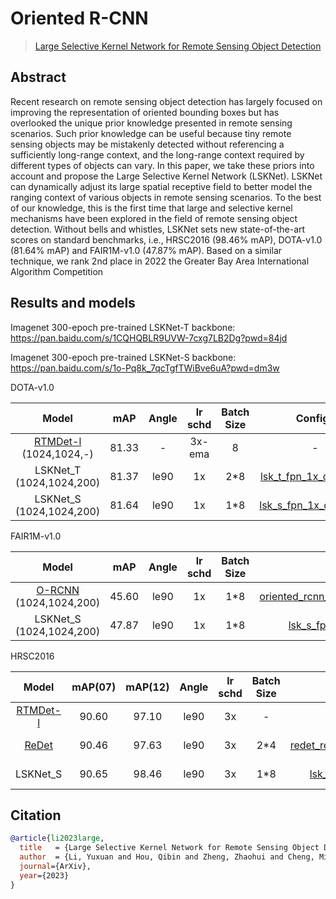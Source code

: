 # Oriented R-CNN

> [Large Selective Kernel Network for Remote Sensing Object Detection](https://arxiv.org/pdf/2303.09030.pdf)

<!-- [ALGORITHM] -->

## Abstract


Recent research on remote sensing object detection has largely focused on improving the representation of oriented bounding boxes but has overlooked the unique prior knowledge presented in remote sensing scenarios. Such prior knowledge can be useful because tiny remote sensing objects may be mistakenly detected without referencing a sufficiently long-range context, and the long-range context required by different types of objects can vary. In this paper, we take these priors into account and propose the Large Selective Kernel Network (LSKNet). LSKNet can dynamically adjust its large spatial receptive field to better model the ranging context of various objects in remote sensing scenarios. To the best of our knowledge, this is the first time that large and selective kernel mechanisms have been explored in the field of remote sensing object detection. Without bells and whistles, LSKNet sets new state-of-the-art scores on standard benchmarks, i.e., HRSC2016 (98.46% mAP), DOTA-v1.0 (81.64% mAP) and FAIR1M-v1.0 (47.87% mAP). Based on a similar technique, we rank 2nd place in 2022 the Greater Bay Area International Algorithm Competition

## Results and models
Imagenet 300-epoch pre-trained LSKNet-T backbone: https://pan.baidu.com/s/1CQHQBLR9UVW-7cxg7LB2Dg?pwd=84jd 

Imagenet 300-epoch pre-trained LSKNet-S backbone: https://pan.baidu.com/s/1o-Pq8k_7qcTgfTWiBve6uA?pwd=dm3w

DOTA-v1.0

|         Model         |  mAP  | Angle | lr schd | Batch Size |                                                    Configs                                                     |                                                                                                                                                                              Download | note                                                                                                                                                                             |
| :----------------------: | :---: | :---: | :-----: | :------: | :------------------------------------------------------------------------------------------------------------: | :----------------------------------------------------------------------------------------------------------------------------------------------------------------------------------------------------------------------------------------------------------------------------------------------------------------------------------------------------------------: | :--------: |
| [RTMDet-l](https://arxiv.org/abs/2212.07784) (1024,1024,-) | 81.33 | -  |   3x-ema |   8    | - | - |Prev. Best |
| LSKNet_T (1024,1024,200) | 81.37 | le90  |   1x    |   2*8    | [lsk_t_fpn_1x_dota_le90](./lsk_t_fpn_1x_dota_le90.py) | [model](https://pan.baidu.com/s/1LtHb7ahPAcGJGPGfNo9EuQ?pwd=auu6) \| [log](https://pan.baidu.com/s/1PpC-Qu0dcDQ-iYM0kz5i5g?pwd=0sre) | |
| LSKNet_S (1024,1024,200) | 81.64 | le90  |   1x    |    1*8     |            [lsk_s_fpn_1x_dota_le90](.//lsk_s_fpn_1x_dota_le90.py.py)             |         [model](https://pan.baidu.com/s/1dYfSldDDWWlqRfljLlYhvA?pwd=v55f) \| [log](https://pan.baidu.com/s/1r6n5SZjEQvo5F1W2-ngkYQ?pwd=chxz)         |   |

<!-- https://github.com/open-mmlab/mmdetection/tree/3.x/configs/rtmdet -->
FAIR1M-v1.0

|         Model         |  mAP  | Angle | lr schd | Batch Size |                                                    Configs                                                     |                                                                                                                                                                              Download     | note                                                                                                                                                                         |
| :----------------------: | :---: | :---: | :-----: | :------: | :------------------------------------------------------------------------------------------------------------: | :----------------------------------------------------------------------------------------------------------------------------------------------------------------------------------------------------------------------------------------------------------------------------------------------------------------------------------------------------------------: | :--------: |
| [O-RCNN](https://arxiv.org/abs/2108.05699) (1024,1024,200) | 45.60 | le90  |   1x    |    1*8     |  [oriented_rcnn_r50_fpn_1x_fair_le90](../oriented_rcnn/oriented_rcnn_r50_fpn_1x_fair_le90.py)  |      -   | Prev. Best |
| LSKNet_S (1024,1024,200) | 47.87 | le90  |   1x    |    1*8     |            [lsk_s_fpn_1x_dota_le90](./lsk_s_fpn_1x_dota_le90.py)             |         [model](https://pan.baidu.com/s/1sXyi23PhVwpuMRRdwsIJlQ?pwd=izs8) \| [log](https://pan.baidu.com/s/1idHq3--oyaWK3GWYqd8brQ?pwd=zznm)         |  |

HRSC2016 

|         Model         |  mAP(07)  |   mAP(12)   |  Angle | lr schd | Batch Size |                                                    Configs                                                     |                                                                                                                                                                              Download     | note                                                                                                                                                                         |
| :----------------------: | :---: | :---: | :-----: | :-----: | :------: | :------------------------------------------------------------------------------------------------------------: | :----------------------------------------------------------------------------------------------------------------------------------------------------------------------------------------------------------------------------------------------------------------------------------------------------------------------------------------------------------------: | :--------: |
| [RTMDet-l](https://arxiv.org/abs/2212.07784) | 90.60  |  97.10  | le90  |   3x    |   -    |     -   |       -    | Prev. Best |
| [ReDet](https://arxiv.org/abs/2103.07733) | 90.46  |  97.63  | le90  |   3x    |   2*4    |            [redet_re50_refpn_3x_hrsc_le90](../redet/redet_re50_refpn_3x_hrsc_le90.py)             |       -    | Prev. Best |
| LSKNet_S | 90.65  |  98.46  | le90  |   3x    |    1*8     |            [lsk_s_fpn_3x_hrsc_le90](./lsk_s_fpn_3x_hrsc_le90.py)             |         [model](https://pan.baidu.com/s/1jRLb5m6tGab6BF1ky1JP6A?pwd=bosr) \| [log](https://pan.baidu.com/s/1f0i5oGn3QseKQLAGMcy4_w?pwd=kn0x)         |  |

## Citation

```bibtex
@article{li2023large,
  title   = {Large Selective Kernel Network for Remote Sensing Object Detection},
  author  = {Li, Yuxuan and Hou, Qibin and Zheng, Zhaohui and Cheng, Mingming and Yang, Jian and Li, Xiang},
  journal={ArXiv},
  year={2023}
}
```
